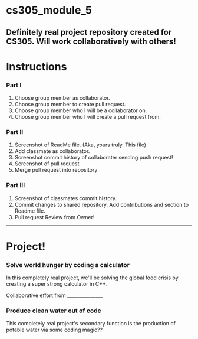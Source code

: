 # cs305_module_5
Definitely real project repository created for CS305. Will work collaboratively with others!
--------------------------------
# Instructions
### Part I
1. Choose group member as collaborator.
2. Choose group member to create pull request. 
3. Choose group member who I will be a collaborator on.
4. Choose group member who I will create a pull request from. 

### Part II
1. Screenshot of ReadMe file. (Aka, yours truly. This file)
2. Add classmate as collaborator.
3. Screenshot commit history of collaborater sending push request!
4. Screenshot of pull request 
5. Merge pull request into repository 

### Part III
1. Screenshot of classmates commit history.
2. Commit changes to shared repository. Add contributions and section to Readme file.
3. Pull request Review from Owner!
--------------------------------
# Project! 
### Solve world hunger by coding a calculator

In this completely real project, we'll be solving the global food crisis by creating a super strong calculator in C++. 

Collaborative effort from _______________


### Produce clean water out of code

This completely real project's secondary function is the production of potable water via some coding magic??
